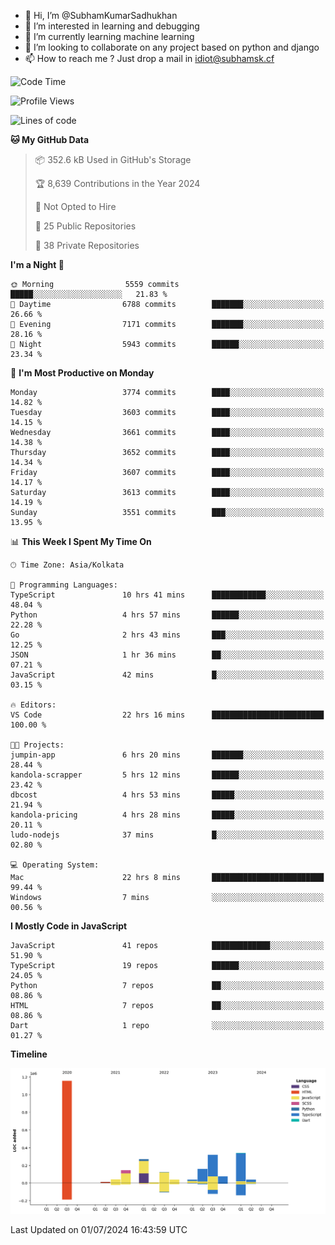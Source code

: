 - 👋 Hi, I’m @SubhamKumarSadhukhan
- 👀 I’m interested in learning and debugging
- 🌱 I’m currently learning machine learning
- 💞️ I’m looking to collaborate on any project based on python and django
- 📫 How to reach me ?
      Just drop a mail in idiot@subhamsk.cf

<!---
SubhamKumarSadhukhan/SubhamKumarSadhukhan is a ✨ special ✨ repository because its `README.md` (this file) appears on your GitHub profile.
You can click the Preview link to take a look at your changes.
--->


<!--START_SECTION:waka-->
![Code Time](http://img.shields.io/badge/Code%20Time-2%2C280%20hrs%206%20mins-blue)

![Profile Views](http://img.shields.io/badge/Profile%20Views-0-blue)

![Lines of code](https://img.shields.io/badge/From%20Hello%20World%20I%27ve%20Written-2.7%20million%20lines%20of%20code-blue)

**🐱 My GitHub Data** 

> 📦 352.6 kB Used in GitHub's Storage 
 > 
> 🏆 8,639 Contributions in the Year 2024
 > 
> 🚫 Not Opted to Hire
 > 
> 📜 25 Public Repositories 
 > 
> 🔑 38 Private Repositories 
 > 
**I'm a Night 🦉** 

```text
🌞 Morning                5559 commits        █████░░░░░░░░░░░░░░░░░░░░   21.83 % 
🌆 Daytime                6788 commits        ███████░░░░░░░░░░░░░░░░░░   26.66 % 
🌃 Evening                7171 commits        ███████░░░░░░░░░░░░░░░░░░   28.16 % 
🌙 Night                  5943 commits        ██████░░░░░░░░░░░░░░░░░░░   23.34 % 
```
📅 **I'm Most Productive on Monday** 

```text
Monday                   3774 commits        ████░░░░░░░░░░░░░░░░░░░░░   14.82 % 
Tuesday                  3603 commits        ████░░░░░░░░░░░░░░░░░░░░░   14.15 % 
Wednesday                3661 commits        ████░░░░░░░░░░░░░░░░░░░░░   14.38 % 
Thursday                 3652 commits        ████░░░░░░░░░░░░░░░░░░░░░   14.34 % 
Friday                   3607 commits        ████░░░░░░░░░░░░░░░░░░░░░   14.17 % 
Saturday                 3613 commits        ████░░░░░░░░░░░░░░░░░░░░░   14.19 % 
Sunday                   3551 commits        ███░░░░░░░░░░░░░░░░░░░░░░   13.95 % 
```


📊 **This Week I Spent My Time On** 

```text
🕑︎ Time Zone: Asia/Kolkata

💬 Programming Languages: 
TypeScript               10 hrs 41 mins      ████████████░░░░░░░░░░░░░   48.04 % 
Python                   4 hrs 57 mins       ██████░░░░░░░░░░░░░░░░░░░   22.28 % 
Go                       2 hrs 43 mins       ███░░░░░░░░░░░░░░░░░░░░░░   12.25 % 
JSON                     1 hr 36 mins        ██░░░░░░░░░░░░░░░░░░░░░░░   07.21 % 
JavaScript               42 mins             █░░░░░░░░░░░░░░░░░░░░░░░░   03.15 % 

🔥 Editors: 
VS Code                  22 hrs 16 mins      █████████████████████████   100.00 % 

🐱‍💻 Projects: 
jumpin-app               6 hrs 20 mins       ███████░░░░░░░░░░░░░░░░░░   28.44 % 
kandola-scrapper         5 hrs 12 mins       ██████░░░░░░░░░░░░░░░░░░░   23.42 % 
dbcost                   4 hrs 53 mins       █████░░░░░░░░░░░░░░░░░░░░   21.94 % 
kandola-pricing          4 hrs 28 mins       █████░░░░░░░░░░░░░░░░░░░░   20.11 % 
ludo-nodejs              37 mins             █░░░░░░░░░░░░░░░░░░░░░░░░   02.80 % 

💻 Operating System: 
Mac                      22 hrs 8 mins       █████████████████████████   99.44 % 
Windows                  7 mins              ░░░░░░░░░░░░░░░░░░░░░░░░░   00.56 % 
```

**I Mostly Code in JavaScript** 

```text
JavaScript               41 repos            █████████████░░░░░░░░░░░░   51.90 % 
TypeScript               19 repos            ██████░░░░░░░░░░░░░░░░░░░   24.05 % 
Python                   7 repos             ██░░░░░░░░░░░░░░░░░░░░░░░   08.86 % 
HTML                     7 repos             ██░░░░░░░░░░░░░░░░░░░░░░░   08.86 % 
Dart                     1 repo              ░░░░░░░░░░░░░░░░░░░░░░░░░   01.27 % 
```



**Timeline**

![Lines of Code chart](https://raw.githubusercontent.com/SubhamKumarSadhukhan/SubhamKumarSadhukhan/main/assets/bar_graph.png)


 Last Updated on 01/07/2024 16:43:59 UTC
<!--END_SECTION:waka-->

